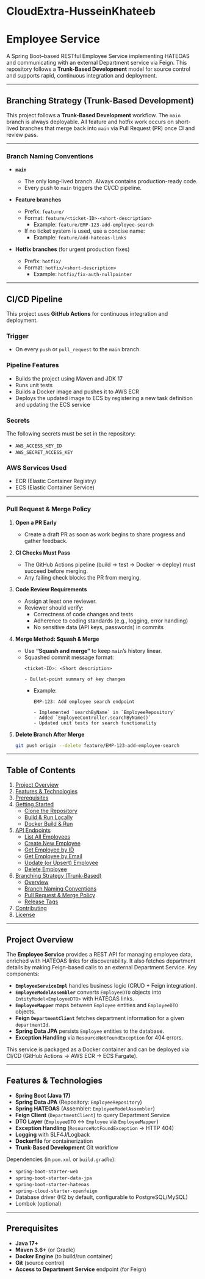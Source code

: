 # CloudExtra-HusseinKhateeb

# Employee Service

A Spring Boot–based RESTful Employee Service implementing HATEOAS and communicating with an external Department service via Feign. This repository follows a **Trunk-Based Development** model for source control and supports rapid, continuous integration and deployment.

---

## Branching Strategy (Trunk-Based Development)

This project follows a **Trunk-Based Development** workflow. The `main` branch is always deployable. All feature and hotfix work occurs on short-lived branches that merge back into `main` via Pull Request (PR) once CI and review pass.

---

### Branch Naming Conventions

- **`main`**  
  - The only long-lived branch. Always contains production-ready code.  
  - Every push to `main` triggers the CI/CD pipeline.

- **Feature branches**  
  - Prefix: `feature/`  
  - Format: `feature/<ticket-ID>-<short-description>`  
    - Example: `feature/EMP-123-add-employee-search`  
  - If no ticket system is used, use a concise name:  
    - Example: `feature/add-hateoas-links`

- **Hotfix branches** (for urgent production fixes)  
  - Prefix: `hotfix/`  
  - Format: `hotfix/<short-description>`  
    - Example: `hotfix/fix-auth-nullpointer`

---

## CI/CD Pipeline

This project uses **GitHub Actions** for continuous integration and deployment.

### Trigger
- On every `push` or `pull_request` to the `main` branch.

### Pipeline Features
- Builds the project using Maven and JDK 17
- Runs unit tests
- Builds a Docker image and pushes it to AWS ECR
- Deploys the updated image to ECS by registering a new task definition and updating the ECS service

### Secrets
The following secrets must be set in the repository:
- `AWS_ACCESS_KEY_ID`
- `AWS_SECRET_ACCESS_KEY`

### AWS Services Used
- ECR (Elastic Container Registry)
- ECS (Elastic Container Service)

---

### Pull Request & Merge Policy

1. **Open a PR Early**  
   - Create a draft PR as soon as work begins to share progress and gather feedback.

2. **CI Checks Must Pass**  
   - The GitHub Actions pipeline (build → test → Docker → deploy) must succeed before merging.  
   - Any failing check blocks the PR from merging.

3. **Code Review Requirements**  
   - Assign at least one reviewer.  
   - Reviewer should verify:  
     - Correctness of code changes and tests  
     - Adherence to coding standards (e.g., logging, error handling)  
     - No sensitive data (API keys, passwords) in commits

4. **Merge Method: Squash & Merge**  
   - Use **“Squash and merge”** to keep `main`’s history linear.  
   - Squashed commit message format:  
     ```
     <ticket-ID>: <Short description>

     - Bullet-point summary of key changes
     ```
     - Example:
       ```
       EMP-123: Add employee search endpoint

       - Implemented `searchByName` in `EmployeeRepository`
       - Added `EmployeeController.searchByName()`
       - Updated unit tests for search functionality
       ```

5. **Delete Branch After Merge**  
   ```bash
   git push origin --delete feature/EMP-123-add-employee-search

---

## Table of Contents

1. [Project Overview](#project-overview)  
2. [Features & Technologies](#features--technologies)  
3. [Prerequisites](#prerequisites)  
4. [Getting Started](#getting-started)  
   - [Clone the Repository](#clone-the-repository)  
   - [Build & Run Locally](#build--run-locally)  
   - [Docker Build & Run](#docker-build--run)  
5. [API Endpoints](#api-endpoints)  
   - [List All Employees](#list-all-employees)  
   - [Create New Employee](#create-new-employee)  
   - [Get Employee by ID](#get-employee-by-id)  
   - [Get Employee by Email](#get-employee-by-email)  
   - [Update (or Upsert) Employee](#update-or-upsert-employee)  
   - [Delete Employee](#delete-employee)  
6. [Branching Strategy (Trunk-Based)](#branching-strategy-trunk-based)  
   - [Overview](#overview)  
   - [Branch Naming Conventions](#branch-naming-conventions)  
   - [Pull Request & Merge Policy](#pull-request--merge-policy)  
   - [Release Tags](#release-tags)  
7. [Contributing](#contributing)  
8. [License](#license)  

---

## Project Overview

The **Employee Service** provides a REST API for managing employee data, enriched with HATEOAS links for discoverability. It also fetches department details by making Feign-based calls to an external Department Service. Key components:

- **`EmployeeServiceImpl`** handles business logic (CRUD + Feign integration).  
- **`EmployeeModelAssembler`** converts `EmployeeDTO` objects into `EntityModel<EmployeeDTO>` with HATEOAS links.  
- **`EmployeeMapper`** maps between `Employee` entities and `EmployeeDTO` objects.  
- **Feign `DepartmentClient`** fetches department information for a given `departmentId`.  
- **Spring Data JPA** persists `Employee` entities to the database.  
- **Exception Handling** via `ResourceNotFoundException` for 404 errors.  

This service is packaged as a Docker container and can be deployed via CI/CD (GitHub Actions → AWS ECR → ECS Fargate).

---

## Features & Technologies

- **Spring Boot (Java 17)**  
- **Spring Data JPA** (Repository: `EmployeeRepository`)  
- **Spring HATEOAS** (Assembler: `EmployeeModelAssembler`)  
- **Feign Client** (`DepartmentClient`) to query Department Service  
- **DTO Layer** (`EmployeeDTO` ↔ `Employee` via `EmployeeMapper`)  
- **Exception Handling** (`ResourceNotFoundException` → HTTP 404)  
- **Logging** with SLF4J/Logback  
- **Dockerfile** for containerization  
- **Trunk-Based Development** Git workflow  

Dependencies (in `pom.xml` or `build.gradle`):
- `spring-boot-starter-web`  
- `spring-boot-starter-data-jpa`  
- `spring-boot-starter-hateoas`  
- `spring-cloud-starter-openfeign`  
- Database driver (H2 by default, configurable to PostgreSQL/MySQL)  
- Lombok (optional)  

---

## Prerequisites

- **Java 17+**  
- **Maven 3.6+** (or Gradle)  
- **Docker Engine** (to build/run container)  
- **Git** (source control)  
- **Access to Department Service** endpoint (for Feign)  


